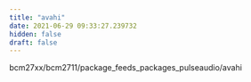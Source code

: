 ```yaml
---
title: "avahi"
date: 2021-06-29 09:33:27.239732
hidden: false
draft: false
---
```


bcm27xx/bcm2711/package_feeds_packages_pulseaudio/avahi

